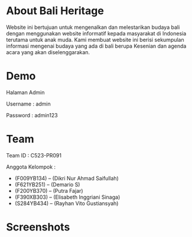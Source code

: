 # About Bali Heritage
Website ini bertujuan untuk mengenalkan dan melestarikan budaya bali dengan menggunakan website informatif kepada masyarakat di Indonesia terutama untuk anak muda. Kami membuat website ini berisi sekumpulan informasi mengenai budaya yang ada di bali berupa Kesenian dan agenda acara yang akan diselenggarakan.

# Demo

Halaman Admin 

Username : admin

Password : admin123

# Team

Team ID : C523-PR091

Anggota Kelompok :

- (F009YB134) – (Dikri Nur Ahmad Saifullah)
- (F621YB251) – (Demario S)
- (F200YB370) – (Putra Fajar)
- (F390XB303) – (Elisabeth Inggriani Sinaga)
- (S284YB434) – (Rayhan Vito Gustiansyah)

# Screenshots